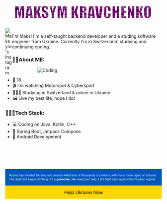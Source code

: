 <h1 align="center">
  <img src="https://raw.githubusercontent.com/maksym-kravchenko/maksym-kravchenko/master/name_gif.gif" alt="MK" />
</h1>

<a href="https://www.instagram.com/maksyym.k/">
  <img align="left" alt="Maksym's Instagram" width="22px" src="https://raw.githubusercontent.com/hussainweb/hussainweb/main/icons/instagram.png" />
</a>

<br>
I'm Maks! I'm a self-taught backend developer and a studing software engineer from Ukraine. Сurrently I'm in Switzerland: studying and continuing coding.
<br>
 
### 😶‍🌫️About ME: <br>
<!-- I have some problems with old account -> <a href="https://github.com/maksyymK">my old profile</a><br> -->
<img align="right" alt="Coding" width="400px" src="https://raw.githubusercontent.com/abhisheknaiidu/abhisheknaiidu/master/code.gif"/><br>
- 🎂 18<br>
- 🎬 I'm watching Motorspot & Cybersport <br>
- 👨🏻‍🎓 Studying in Switzerland & online in Ukraine <br>
- 🖼️ Live my best life, hope I do! <br>

### 👩🏻‍💻Tech Stack: <br>
- 💻 Coding on Java, Kotlin, C++ <br>
- 🍃 Spring Boot, Jetpack Compose<br>
- 🎴 Android Development <br>

<br>

<br><br><br>
<a href="https://stand-with-ukraine.pp.ua">
  <img align="left" alt="SupportUkraine" width="700px" src="https://raw.githubusercontent.com/maksym-kravchenko/maksym-kravchenko/master/banner2-no-action.svg" />
</a>
